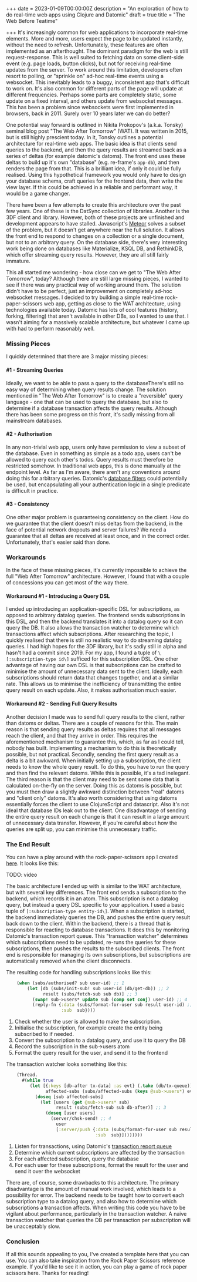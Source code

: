 +++
date = 2023-01-09T00:00:00Z
description = "An exploration of how to do real-time web apps using Clojure and Datomic"
draft = true
title = "The Web Before Teatime"

+++
It's increasingly common for web applications to incorporate real-time elements. More and more, users expect the page to be updated instantly, without the need to refresh. Unfortunately, these features are often implemented as an afterthought. The dominant paradigm for the web is still request-response. This is well suited to fetching data on some client-side event (e.g. page loads, button clicks), but not for receiving real-time updates from the server. To work around this limitation, developers often resort to polling, or "sprinkle on" ad-hoc real-time events using a websocket. This inevitably leads to a buggy, inconsistent app that's difficult to work on. It's also common for different parts of the page will update at different frequencies. Perhaps some parts are completely static, some update on a fixed interval, and others update from websocket messages. This has been a problem since websockets were first implemented in browsers, back in 2011. Surely over 10 years later we can do better?

One potential way forward is outlined in Nikita Prokopov's (a.k.a. Tonsky) seminal blog post "The Web After Tomorrow" (WAT). It was written in 2015, but is still highly prescient today. In it, Tonsky outlines a potential architecture for real-time web apps. The basic idea is that clients send queries to the backend, and then the query results are streamed back as a series of deltas (for example datomic's datoms). The front end uses these deltas to build up it's own "database" (e.g. re-frame's `app-db`), and then renders the page from that. This is a brilliant idea, if only it could be fully realised. Using this hypothetical framework you would only have to design your database schema, craft queries for the frontend data, then write the view layer. If this could be achieved in a reliable and performant way, it would be a game changer.

There have been a few attempts to create this architecture over the past few years. One of these is the DatSync collection of libraries. Another is the 3DF client and library. However, both of these projects are unfinished and development appears to have stalled. Javascript's [Meteor](https://www.meteor.com/ "Meteor") solves a subset of the problem, but it doesn't get anywhere near the full solution. It allows the front end to respond to changes on a collection or a single document, but not to an arbitrary query. On the database side, there's very interesting work being done on databases like Materialize, KSQL DB, and RethinkDB, which offer streaming query results. However, they are all still fairly immature.

This all started me wondering - how close can we get to "The Web After Tomorrow", today? Although there are still large missing pieces, I wanted to see if there was any practical way of working around them. The solution didn't have to be perfect, just an improvement on completely ad-hoc websocket messages. I decided to try building a simple real-time rock-paper-scissors web app, getting as close to the WAT architecture, using technologies available today. Datomic has lots of cool features (history, forking, filtering) that aren't available in other DBs, so I wanted to use that. I wasn't aiming for a massively scalable architecture, but whatever I came up with had to perform reasonably well.

### Missing Pieces

I quickly determined that there are 3 major missing pieces:

#### #1 - Streaming Queries

Ideally, we want to be able to pass a query to the databaseThere's still no easy way of determining when query results change. The solution mentioned in "The Web After Tomorrow" is to create a "reversible" query language - one that can be used to query the database, but also to determine if a database transaction affects the query results. Although there has been some progress on this front, it's sadly missing from all mainstream databases.

#### #2 - Authorisation

In any non-trivial web app, users only have permission to view a subset of the database. Even in something as simple as a todo app, users can't be allowed to query each other's todos. Query results must therefore be restricted somehow. In traditional web apps, this is done manually at the endpoint level. As far as I'm aware, there aren't any conventions around doing this for arbitrary queries. Datomic's [database filters](https://docs.datomic.com/on-prem/time/filters.html "Datomic Database Filters") could potentially be used, but encapsulating all your authentication logic in a single predicate is difficult in practice.

#### #3 - Consistency

One other major problem is guaranteeing consistency on the client. How do we guarantee that the client doesn't miss deltas from the backend, in the face of potential network dropouts and server failures? We need a guarantee that all deltas are received at least once, and in the correct order. Unfortunately, that's easier said than done.

### Workarounds

In the face of these missing pieces, it's currently impossible to achieve the full "Web After Tomorrow" architecture. However, I found that with a couple of concessions you can get most of the way there.

#### Workaround #1 - Introducing a Query DSL

I ended up introducing an application-specific DSL for subscriptions, as opposed to arbitrary datalog queries. The frontend sends subscriptions in this DSL, and then the backend translates it into a datalog query so it can query the DB. It also allows the transaction watcher to determine which transactions affect which subscriptions. After researching the topic, I quickly realised that there is still no realistic way to do streaming datalog queries. I had high hopes for the 3DF library, but it's sadly still in alpha and hasn't had a commit since 2019. For my app, I found a tuple of `\[:subscription-type id\]` sufficed for this subscription DSL. One other advantage of having our own DSL is that subscriptions can be crafted to minimise the amount of unnecessary data sent to the client. Ideally, each subscriptions should return data that changes together, and at a similar rate. This allows us to minimise the inefficiency of transmitting the entire query result on each update. Also, it makes authorisation much easier.

#### Workaround #2 - Sending Full Query Results

Another decision I made was to send full query results to the client, rather than datoms or deltas. There are a couple of reasons for this. The main reason is that sending query results as deltas requires that all messages reach the client, and that they arrive in order. This requires the aforementioned mechanism to guarantee this, which, as far as I could tell, nobody has built. Implementing a mechanism to do this is theoretically possible, but not practical. Secondly, sending the first query result as a delta is a bit awkward. When initially setting up a subscription, the client needs to know the whole query result. To do this, you have to run the query and then find the relevant datoms. While this is possible, it's a tad inelegant. The third reason is that the client may need to be sent some data that is calculated on-the-fly on the server. Doing this as datoms is possible, but you must then draw a slightly awkward distinction between "real" datoms and "client only" datoms. It's also worth considering that using datoms essentially forces the client to use ClojureScript and datascript. Also it's not ideal that database IDs leak out to the client. One disadvantage of sending the entire query result on each change is that it can result in a large amount of unnecessary data transfer. However, if you're careful about how the queries are split up, you can minimise this unnecessary traffic.

### The End Result

You can have a play around with the rock-paper-scissors app I created [here](https://dashing-cassata-0c0a30.netlify.app/). It looks like this:

TODO: video

The basic architecture I ended up with is similar to the WAT architecture, but with several key differences. The front end sends a subscription to the backend, which records it in an atom. This subscription is not a datalog query, but instead a query DSL specific to your application. I used a basic tuple of `[:subscription-type entity-id\]`. When a subscription is started, the backend immediately queries the DB, and pushes the entire query result back down to the client. Within the backend, there is a thread that is responsible for reacting to database transactions. It does this by monitoring Datomic's transaction report queue. This "transaction watcher" determines which subscriptions need to be updated, re-runs the queries for these subscriptions, then pushes the results to the subscribed clients. The front end is responsible for managing its own subscriptions, but subscriptions are automatically removed when the client disconnects.

The resulting code for handling subscriptions looks like this:

```clojure
    (when (subs/authorised? sub user-id) ;; 1
        (let [db (subs/init-sub! sub user-id (db/get-db)) ;; 2
              result (subs/fetch-sub sub db)] ;; 3
          (swap! sub->users* update sub (comp set conj) user-id) ;; 4
          (reply-fn {:data (subs/format-for-user sub result user-id) ;; 5
                     :sub  sub})))
```

1. Check whether the user is allowed to make the subscription.
2. Initialise the subscription, for example create the entity being subscribed to if needed.
3. Convert the subscription to a datalog query, and use it to query the DB
4. Record the subscription in the sub->users atom
5. Format the query result for the user, and send it to the frontend

The transaction watcher looks something like this:

```clojure
    (Thread.
      #(while true
         (let [{:keys [db-after tx-data] :as evt} (.take (db/tx-queue)) ;; 1
               affected-subs (subs/affected-subs (keys @sub->users*) evt tx-data)] ;; 2
           (doseq [sub affected-subs]
             (let [users (get @sub->users* sub)
                   result (subs/fetch-sub sub db-after)] ;; 3
               (doseq [user users]
                 (server/chsk-send! ;; 4
                   user
                   [:server/push {:data (subs/format-for-user sub result user)
                                  :sub  sub}])))))))
```

1. Listen for transactions, using Datomic's [transaction report queue](https://docs.datomic.com/on-prem/transactions/transaction-processing.html#monitoring-transactions "Datomic Transaction Report Queue")
2. Determine which current subscriptions are affected by the transaction
3. For each affected subscription, query the database
4. For each user for these subscriptions, format the result for the user and send it over the websocket

There are, of course, some drawbacks to this architecture. The primary disadvantage is the amount of manual work involved, which leads to a possibility for error. The backend needs to be taught how to convert each subscription type to a datalog query, and also how to determine which subscriptions a transaction affects. When writing this code you have to be vigilant about performance, particularly in the transaction watcher. A naive transaction watcher that queries the DB per transaction per subscription will be unacceptably slow.

### Conclusion

If all this sounds appealing to you, I've created a template here that you can use. You can also take inspiration from the Rock Paper Scissors reference example. If you'd like to see it in action, you can play a game of rock paper scissors here. Thanks for reading!